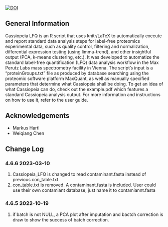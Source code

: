 [![DOI](https://zenodo.org/badge/427997041.svg)](https://zenodo.org/badge/latestdoi/427997041)


## General Information
Cassiopeia LFQ is an R script that uses knitr/LaTeX to automatically execute and report standard data analysis steps for label-free proteomics experimental data, such as quality control, filtering and normalization, differential expression testing (using limma-trend), and other insightful output (PCA, k-means clustering, etc.). It was developed to automatize the standard label-free quantification (LFQ) data analysis workflow in the Max Perutz Labs mass spectrometry facility in Vienna. The script’s input is a “proteinGroups.txt” file as produced by database searching using the proteomic software platform MaxQuant, as well as manually specified parameters that determine what Cassiopeia shall be doing. To get an idea of what Cassiopeia can do, check out the example.pdf which features a standard Cassiopeia analysis output. For more information and instructions on how to use it, refer to the user guide.


## Acknowledgements
- Markus Hartl 
- Weiqiang Chen 

## Change Log

### 4.6.6 2023-03-10
1) Cassiopeia_LFQ is changed to read contaminant.fasta instead of previous con_table.txt. 
2) con_table.txt is removed. A contaminant.fasta is included. User could use their own contamiant database, just name it to contamiannt.fasta

### 4.6.5 2022-10-19
1) if batch is not NULL, a PCA plot after imputation and bactch correction is draw to show the success of batch correction.